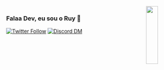 <a href="https://gifer.com/en/Dtf">
  <img align="right" src="https://d1j8pt39hxlh3d.cloudfront.net/uploads/see_no_evil_monkey_256_1.gif" width=25% height=20% />
</a>

### Falaa Dev, eu sou o Ruy 👋

[![Twitter Follow](https://img.shields.io/twitter/follow/ruyymon?color=1DA1F2&logo=twitter&style=for-the-badge)](https://twitter.com/intent/follow?original_referer=https%3A%2F%2Fgithub.com%2Fruyymon&screen_name=ruyymon)
[![Discord DM](https://img.shields.io/badge/Discord-Ruyy%238136-7289DA?logo=Discord&style=for-the-badge)](https://discordapp.com/users/405734752143015937/)

<!--
**ruymon/ruymon** is a ✨ _special_ ✨ repository because its `README.md` (this file) appears on your GitHub profile.

Here are some ideas to get you started:

- 🔭 I’m currently working on ...
- 🌱 I’m currently learning ...
- 👯 I’m looking to collaborate on ...
- 🤔 I’m looking for help with ...
- 💬 Ask me about ...
- 📫 How to reach me: ...
- 😄 Pronouns: ...
- ⚡ Fun fact: ...
-->
